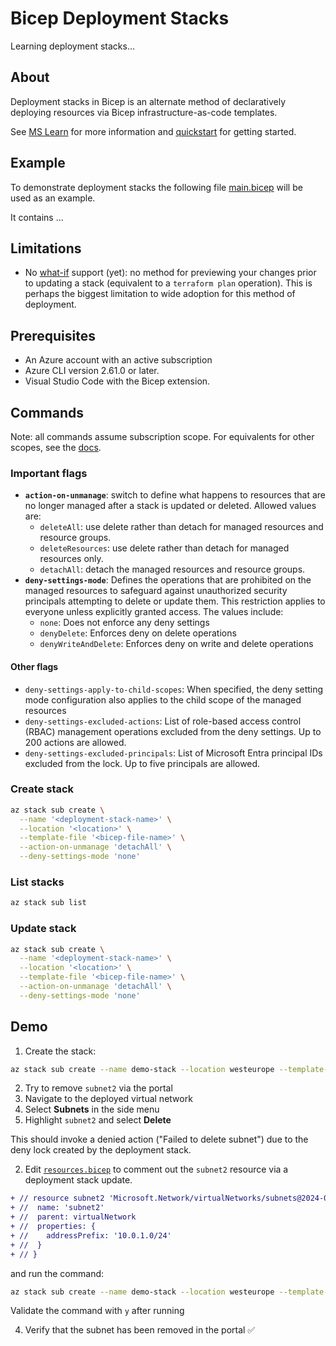 # Bicep Deployment Stacks

Learning deployment stacks...

## About

Deployment stacks in Bicep is an alternate method of declaratively deploying resources via Bicep infrastructure-as-code templates.

See [MS Learn](https://learn.microsoft.com/en-us/azure/azure-resource-manager/bicep/deployment-stacks?tabs=azure-powershell) for more information and [quickstart](https://learn.microsoft.com/en-us/azure/azure-resource-manager/bicep/quickstart-create-deployment-stacks?tabs=azure-cli%2CCLI) for getting started.

## Example

To demonstrate deployment stacks the following file [main.bicep](./main.bicep) will be used as an example.

It contains ...

## Limitations

- No [what-if](https://learn.microsoft.com/en-us/azure/azure-resource-manager/bicep/deploy-what-if) support (yet): no method for previewing your changes prior to updating a stack (equivalent to a `terraform plan` operation). This is perhaps the biggest limitation to wide adoption for this method of deployment.

## Prerequisites

- An Azure account with an active subscription
- Azure CLI version 2.61.0 or later.
- Visual Studio Code with the Bicep extension.

## Commands

Note: all commands assume subscription scope. For equivalents for other scopes, see the [docs](https://learn.microsoft.com/en-us/cli/azure/stack?view=azure-cli-latest).

### Important flags

- **`action-on-unmanage`**: switch to define what happens to resources that are no longer managed after a stack is updated or deleted. Allowed values are:
  - `deleteAll`: use delete rather than detach for managed resources and resource groups.
  - `deleteResources`: use delete rather than detach for managed resources only.
  - `detachAll`: detach the managed resources and resource groups.
- **`deny-settings-mode`**: Defines the operations that are prohibited on the managed resources to safeguard against unauthorized security principals attempting to delete or update them. This restriction applies to everyone unless explicitly granted access. The values include: 
  - `none`: Does not enforce any deny settings
  - `denyDelete`: Enforces deny on delete operations
  - `denyWriteAndDelete`: Enforces deny on write and delete operations

#### Other flags

- `deny-settings-apply-to-child-scopes`: When specified, the deny setting mode configuration also applies to the child scope of the managed resources
- `deny-settings-excluded-actions`: List of role-based access control (RBAC) management operations excluded from the deny settings. Up to 200 actions are allowed.
- `deny-settings-excluded-principals`: List of Microsoft Entra principal IDs excluded from the lock. Up to five principals are allowed.

### Create stack

```bash
az stack sub create \
  --name '<deployment-stack-name>' \
  --location '<location>' \
  --template-file '<bicep-file-name>' \
  --action-on-unmanage 'detachAll' \
  --deny-settings-mode 'none'
```

### List stacks

```bash
az stack sub list
```

### Update stack

```bash
az stack sub create \
  --name '<deployment-stack-name>' \
  --location '<location>' \
  --template-file '<bicep-file-name>' \
  --action-on-unmanage 'detachAll' \
  --deny-settings-mode 'none'
```

## Demo

1. Create the stack:

```bash
az stack sub create --name demo-stack --location westeurope --template-file main.bicep --action-on-unmanage 'deleteAll' --deny-settings-mode 'denyDelete'
```

2. Try to remove `subnet2` via the portal
  1. Navigate to the deployed virtual network
  2. Select **Subnets** in the side menu
  3. Highlight `subnet2` and select **Delete**

This should invoke a denied action ("Failed to delete subnet") due to the deny lock created by the deployment stack.

2. Edit [`resources.bicep`](./resources.bicep) to comment out the `subnet2` resource via a deployment stack update.

```diff
+ // resource subnet2 'Microsoft.Network/virtualNetworks/subnets@2024-01-01' = {
+ //  name: 'subnet2'
+ //  parent: virtualNetwork
+ //  properties: {
+ //    addressPrefix: '10.0.1.0/24'
+ //  }
+ // }
```

and run the command:

```bash
az stack sub create --name demo-stack --location westeurope --template-file main.bicep --action-on-unmanage 'deleteAll' --deny-settings-mode 'denyDelete'
```

Validate the command with `y` after running

4. Verify that the subnet has been removed in the portal :white_check_mark:
